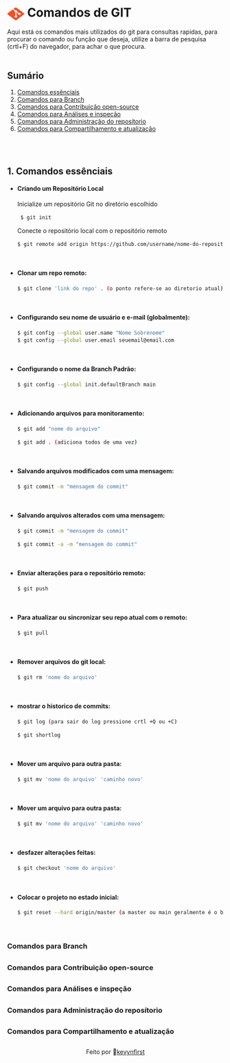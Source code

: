 <h1>
    <img align="center" alt="GIT" height="30" width="40" src="https://raw.githubusercontent.com/devicons/devicon/master/icons/git/git-plain.svg">
    <span>Comandos de GIT</span>
</h1>
Aqui está os comandos mais utilizados do git para consultas rapidas, para procurar o comando ou função que deseja, utilize a barra de pesquisa (crtl+F) do navegador, para achar o que procura.
<br>
<br>

## Sumário
1. <a href="#-comandos">Comandos essênciais</a>
2. <a href="#-Branch">Comandos para Branch</a>
3. <a href="#-Contribuição">Comandos para Contribuição open-source</a>
4. <a href="#-Análises">Comandos para Análises e inspeção</a>
5. <a href="#-Administração">Comandos para Administração do reposítorio</a>
6. <a href="#-Compartilhamento">Comandos para Compartilhamento e atualização</a>
<br>
<br>

## 1. Comandos essênciais

- #### Criando um Repositório Local

    Inicialize um repositório Git no diretório escolhido
    ```bash
     $ git init
     ```
    Conecte o repositório local com o repositório remoto
    ```bash
    $ git remote add origin https://github.com/username/nome-do-repositorio.git
    ```
<br>

- #### Clonar um repo remoto:

    ```bash
    $ git clone 'link do repo' . (o ponto refere-se ao diretorio atual)
    ```
<br>


- #### Configurando seu nome de usuário e e-mail (globalmente):
    ```bash
    $ git config --global user.name "Nome Sobrenome"
    $ git config --global user.email seuemail@email.com
    ```
<br>

- #### Configurando o nome da Branch Padrão:
    ```bash
    $ git config --global init.defaultBranch main
    ```
<br>

- #### Adicionando arquivos para monitoramento:

    ```bash
    $ git add "nome do arquivo"
    ```
    ```bash
    $ git add . (adiciona todos de uma vez)
    ```
<br>

- #### Salvando arquivos modificados com uma mensagem:

    ```bash
    $ git commit -m "mensagem do commit"
    ```
<br>

- #### Salvando arquivos alterados com uma mensagem:

    ```bash
    $ git commit -m "mensagem do commit"
    ```
    ```bash
    $ git commit -a -m "mensagem do commit"
    ```
<br>

- #### Enviar alterações para o repositório remoto:

    ```bash
    $ git push
    ```
<br>

- #### Para atualizar ou sincronizar seu repo atual com o remoto:

    ```bash
    $ git pull
    ```
<br>

- #### Remover arquivos do git local:

    ```bash
    $ git rm 'nome do arquivo'
    ```
<br>

- #### mostrar o historico de commits:

    ```bash
    $ git log (para sair do log pressione crtl +Q ou +C)
    ```
    ```bash
    $ git shortlog
    ```
<br>

- #### Mover um arquivo para outra pasta:

    ```bash
    $ git mv 'nome do arquivo' 'caminho novo'
    ```
<br>

- #### Mover um arquivo para outra pasta:

    ```bash
    $ git mv 'nome do arquivo' 'caminho novo'
    ```
<br>

- #### desfazer alterações feitas:

    ```bash
    $ git checkout 'nome do arquivo'
    ```
<br>

- #### Colocar o projeto no estado inicial:

    ```bash
    $ git reset --hard origin/master (a master ou main geralmente é o branch principal)
    ```
<br>







##

### Comandos para Branch
##

### Comandos para Contribuição open-source
##

### Comandos para Análises e inspeção
##

### Comandos para Administração do reposítorio
##

### Comandos para Compartilhamento e atualização
##

<div align="center">Feito por 🚀<a href="https://github.com/kevynfirst">kevynfirst </a></div>
